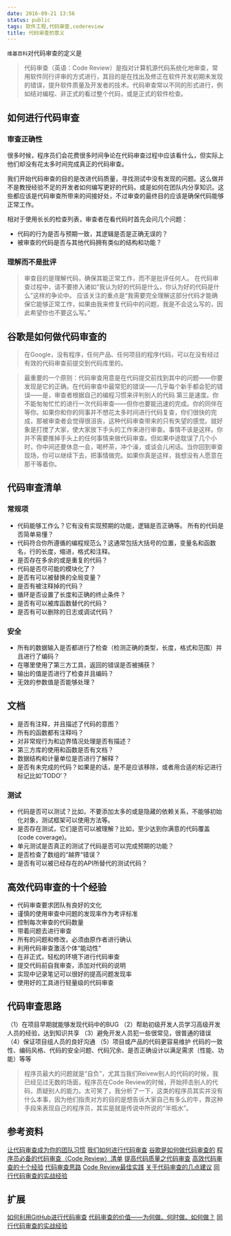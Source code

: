 ```yaml
---
date: 2016-09-21 13:56
status: public
tags: 软件工程,代码审查,codereview
title: 代码审查的意义
---
```


`维基百科`对代码审查的定义是

> 代码审查（英语：Code Review）是指对计算机源代码系统化地审查，常用软件同行评审的方式进行，其目的是在找出及修正在软件开发初期未发现的错误，提升软件质量及开发者的技术。代码审查常以不同的形式进行，例如结对编程、非正式的看过整个代码，或是正式的软件检查。

## 如何进行代码审查
### 审查正确性
很多时候，程序员们会花费很多时间争论在代码审查过程中应该看什么，但实际上他们却没有花太多时间完成真正的代码审查。

我们开始代码审查的目的是改进代码质量，寻找测试中没有发现的问题。这么做并不是教授经验不足的开发者如何编写更好的代码，或是如何在团队内分享知识。这些都应该是代码审查所带来的间接好处，不过审查的最终目的应该是确保代码能够正常工作。

相对于使用长长的检查列表，审查者在看代码时首先会问几个问题：
- 代码的行为是否与预期一致，其逻辑是否是正确无误的？
- 被审查的代码是否与其他代码拥有类似的结构和功能？


### 理解而不是批评
> 审查目的是理解代码，确保其能正常工作，而不是批评任何人。
> 在代码审查过程中，请不要掺入诸如“我认为好的代码是什么，你认为好的代码是什么”这样的争论中。
> 应该关注的重点是“我需要完全理解这部分代码才能确保它能够正常工作，如果由我来修复代码中的问题，我是不会这么写的，因此希望你也不要这么写。”


## 谷歌是如何做代码审查的
> 在Google，没有程序，任何产品、任何项目的程序代码，可以在没有经过有效的代码审查前提交到代码库里的。

> 最重要的一个原则：代码审查用意是在代码提交前找到其中的问题——你要发现是它的正确。在代码审查中最常犯的错误——几乎每个新手都会犯的错误——是，审查者根据自己的编程习惯来评判别人的代码
> 第三是速度。你不能匆匆忙忙的进行一次代码审查——但你也要能迅速的完成。你的同伴在等你。如果你和你的同事并不想花太多时间进行代码复查，你们很快的完成，那被审查者会觉得很沮丧，这种代码审查带来的只有失望的感觉。就好象是打搅了大家，使大家放下手头的工作来进行审查。事情不该是这样。你并不需要推掉手头上的任何事情来做代码审查。但如果中途耽误了几个小时，你中间还要休息一会，喝杯茶，冲个澡，或谈会儿闲话。当你回到审查现场，你可以继续下去，把事情做完。如果你真是这样，我想没有人愿意在那干等着你。

## 代码审查清单
### 常规项

- 代码能够工作么？它有没有实现预期的功能，逻辑是否正确等。
所有的代码是否简单易懂？
- 代码符合你所遵循的编程规范么？这通常包括大括号的位置，变量名和函数名，行的长度，缩进，格式和注释。
- 是否存在多余的或是重复的代码？
- 代码是否尽可能的模块化了？
- 是否有可以被替换的全局变量？
- 是否有被注释掉的代码？
- 循环是否设置了长度和正确的终止条件？
- 是否有可以被库函数替代的代码？
- 是否有可以删除的日志或调试代码？
### 安全

- 所有的数据输入是否都进行了检查（检测正确的类型，长度，格式和范围）并且进行了编码？
- 在哪里使用了第三方工具，返回的错误是否被捕获？
- 输出的值是否进行了检查并且编码？
- 无效的参数值是否能够处理？

## 文档
- 是否有注释，并且描述了代码的意图？
- 所有的函数都有注释吗？
- 对非常规行为和边界情况处理是否有描述？
- 第三方库的使用和函数是否有文档？
- 数据结构和计量单位是否进行了解释？
- 是否有未完成的代码？如果是的话，是不是应该移除，或者用合适的标记进行标记比如‘TODO’？

### 测试
- 代码是否可以测试？比如，不要添加太多的或是隐藏的依赖关系，不能够初始化对象，测试框架可以使用方法等。
- 是否存在测试，它们是否可以被理解？比如，至少达到你满意的代码覆盖(code coverage)。
- 单元测试是否真正的测试了代码是否可以完成预期的功能？
- 是否检查了数组的“越界“错误？
- 是否有可以被已经存在的API所替代的测试代码？

## 高效代码审查的十个经验
-  代码审查要求团队有良好的文化
- 谨慎的使用审查中问题的发现率作为考评标准
- 控制每次审查的代码数量
- 带着问题去进行审查
- 所有的问题和修改，必须由原作者进行确认
- 利用代码审查激活个体“能动性"
- 在非正式，轻松的环境下进行代码审查
- 提交代码前自我审查，添加对代码的说明
- 实现中记录笔记可以很好的提高问题发现率
- 使用好的工具进行轻量级的代码审查

## 代码审查思路
（1）在项目早期就能够发现代码中的BUG
（2）帮助初级开发人员学习高级开发人员的经验，达到知识共享
（3）避免开发人员犯一些很常见，很普通的错误
（4）保证项目组人员的良好沟通
（5）项目或产品的代码更容易维护
代码的一致性、编码风格、代码的安全问题、代码冗余、是否正确设计以满足需求（性能、功能）等等
> 程序员最大的问题就是“自负”，尤其当我们Reivew别人的代码的时候，我已经见过无数的场面，程序员在Code Review的时候，开始抨击别人的代码，质疑别人的能力。太可笑了，我分析了一下，这类的程序员其实并没有什么本事，因为他们指责对方的目的是想告诉大家自己有多么的牛，靠这种手段来表现自己的程序员，其实是就是传说中所说的“半瓶水”。


## 参考资料
[让代码审查成为你的团队习惯](http://yedingding.com/2013/08/08/dig-into-code-review-process.html)
[我们如何进行代码审查](http://www.infoq.com/cn/news/2014/01/how-we-do-code-review)
[谷歌是如何做代码审查的](http://www.vaikan.com/things-everyone-should-do-code-review/)
[程序员必备的代码审查（Code Review）清单](http://blog.jobbole.com/83595/)
[提高代码质量之代码审查](https://www.pureweber.com/article/code-review/)
[高效代码审查的十个经验](http://www.williamlong.info/archives/3272.html)
[代码审查思路](http://developer.51cto.com/art/201207/346410.htm)
[Code Review最佳实践](http://blog.csdn.net/u011570979/article/details/45951419)
[关于代码审查的几点建议](http://www.infoq.com/cn/news/2014/09/code-check)
[同行代码审查的实战经验](http://blog.jobbole.com/85184/)

## 扩展
[如何利用GitHub进行代码审查](https://realm.io/cn/news/codereview-howto/)
[代码审查的价值——为何做、何时做、如何做？](http://www.infoq.com/cn/news/2013/11/code-review-why-when-how)
[同行代码审查的实战经验](http://www.techug.com/code-review)

